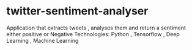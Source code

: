 # twitter-sentiment-analyser
Application that extracts tweets ,  analyses them and return a sentiment either positive or Negative  Technologies:  Python , Tensorflow , Deep Learning , Machine Learning 
